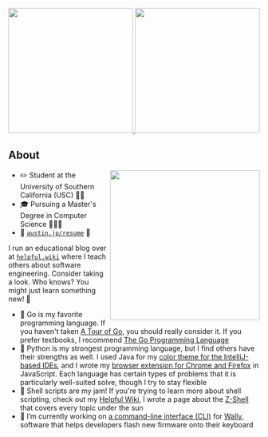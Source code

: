 <!-- **austintraver/austintraver** is a ✨ _special_ ✨ repository because its `README.md` (this file) appears on your GitHub profile. -->

<p width="100%">
    <a href="#">
        <img alt="" height="250" src="https://github-readme-stats.vercel.app/api?username=austintraver&theme=vue&show_icons=true&count_private=true">
    </a>
    <a href="#">
        <img alt="" height="250" src="https://github-readme-stats.vercel.app/api/top-langs/?username=austintraver&theme=vue&langs_count=8&exclude_repo=usclassifieds,newsfeed&hide=shell,powershell,vim%20script,ruby,kotlin,roff,scss,perl,css&layout=compact">
    </a>
</p>

## About

<img 
    src="https://user-images.githubusercontent.com/25112463/153734629-270b5e75-bb51-468c-b53e-4dd5f5fa92e3.gif"
    height=300
    width=300
    align="right"
    >

- ✏️ Student at the University of Southern California (USC) ✌🏻
- 🎓 Pursuing a Master's Degree in Computer Science 👨🏻‍💻
- 💼 [`austin.jp/resume`][resume] 🔗

I run an educational blog over at [`helpful.wiki`][wiki] where I teach others about software engineering. Consider taking a look. Who knows? You might just learn something new! 📖

- 🌱 Go is my favorite programming language. If you haven't taken [A Tour of Go], you should really consider it. If you prefer textbooks, I recommend [The Go Programming Language]
- 🐍 Python is my strongest programming language, but I find others have their strengths as well. I used Java for my [color theme for the IntelliJ-based IDEs][Professor Theme], and I wrote my [browser extension for Chrome and Firefox][Web Extension] in JavaScript. Each language has certain types of problems that it is particularly well-suited solve, though I try to stay flexible
- 🐚 Shell scripts are my jam! If you're trying to learn more about shell scripting, check out my [Helpful Wiki][wiki], I wrote a page about the [Z-Shell](https://helpful.wiki/zsh) that covers every topic under the sun
- 🔭 I’m currently working on [a command-line interface (CLI)](https://github.com/austintraver/wally) for [Wally][], software that helps developers flash new firmware onto their keyboard

[wiki]: https://helpful.wiki
[resume]: https://austin.jp/resume
[A Tour of Go]: https://tour.golang.org/welcome/1
[The Go Programming Language]: https://www.google.com/books/edition/The_Go_Programming_Language/SJHvCgAAQBAJ
[Wally]: https://github.com/zsa/wally
[Web Extension]: https://github.com/austintraver/merge
[Professor Theme]: https://plugins.jetbrains.com/plugin/16230-professor-theme
